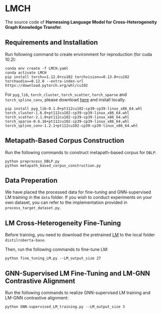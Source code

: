 # LMCH
The source code of **Harnessing Language Model for Cross-Heterogeneity Graph Knowledge Transfer**.

## Requirements and Installation
Run following command to create environment for reproduction (for cuda 10.2):
```
conda env create -f LMCH.yaml
conda activate LMCH
pip install torch==1.12.0+cu102 torchvision==0.13.0+cu102 torchaudio==0.12.0 --extra-index-url https://download.pytorch.org/whl/cu102
```
For ```pyg_lib```, ```torch_cluster```, ```torch_scatter```, ```torch_sparse``` and ```torch_spline_conv```, please download [here](https://data.pyg.org/whl/torch-1.12.0%2Bcu102.html) and install locally.
```
pip install pyg_lib-0.1.0+pt112cu102-cp39-cp39-linux_x86_64.whl torch_cluster-1.6.0+pt112cu102-cp39-cp39-linux_x86_64.whl torch_scatter-2.1.0+pt112cu102-cp39-cp39-linux_x86_64.whl torch_sparse-0.6.16+pt112cu102-cp39-cp39-linux_x86_64.whl torch_spline_conv-1.2.1+pt112cu102-cp39-cp39-linux_x86_64.whl
```

## Metapath-Based Corpus Construction
Run the following commands to construct metapath-based corpus for ```DBLP```:
```
python preprocess_DBLP.py
python metapath_based_corpus_construction.py
```

## Data Preperation
We have placed the processed data for fine-tuning and GNN-supervised LM training in the ```data``` folder. If you wish to conduct experiments on your own dataset, you can refer to the implementation provided in ```process_target_dataset.py```.


## LM Cross-Heterogeneity Fine-Tuning
Before training, you need to download the pretrained [LM](https://huggingface.co/distilbert/distilroberta-base/tree/main) to the local folder ```distilroberta-base```.

Then, run the following commands to fine-tune LM:
```
python fine_tuning_LM.py --LM_output_size 27
```


## GNN-Supervised LM Fine-Tuning and LM-GNN Contrastive Alignment
Run the following commands to realize GNN-supervised LM training and LM-GNN contrastive alignment:
```
python GNN-supervised_LM_training.py --LM_output_size 3
```
